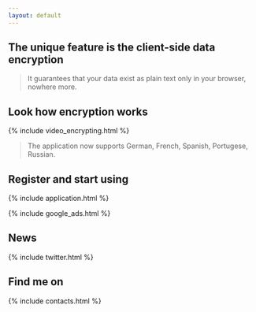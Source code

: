 ```yaml
---
layout: default
---
```


## The unique feature is the client-side data encryption

> It guarantees that your data exist as plain text only in your browser, nowhere more. 

## Look how encryption works

{% include video_encrypting.html %}

> The application now supports German, French, Spanish, Portugese, Russian.

## Register and start using

{% include application.html %}

{% include google_ads.html %}

## News

{% include twitter.html %}

## Find me on

{% include contacts.html %}
